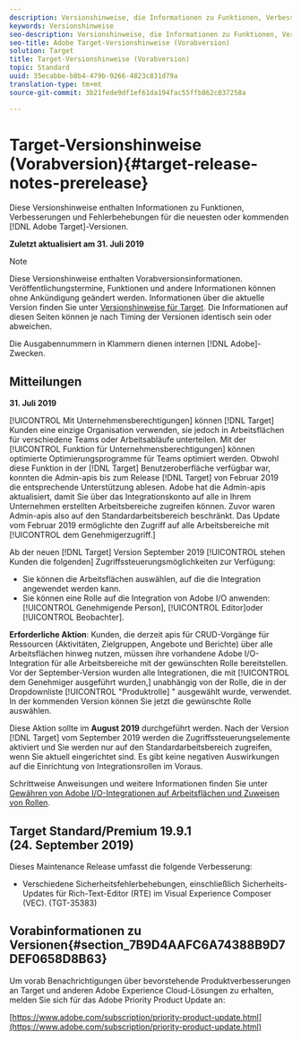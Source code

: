 ```yaml
---
description: Versionshinweise, die Informationen zu Funktionen, Verbesserungen und Fehlerbehebungen für die neuesten oder kommenden [! DNL Adobe Target] veröffentlicht.
keywords: Versionshinweise
seo-description: Versionshinweise, die Informationen zu Funktionen, Verbesserungen und Fehlerbehebungen für die neuesten oder kommenden [! DNL Adobe Target] veröffentlicht.
seo-title: Adobe Target-Versionshinweise (Vorabversion)
solution: Target
title: Target-Versionshinweise (Vorabversion)
topic: Standard
uuid: 35ecabbe-b8b4-479b-9266-4823c831d79a
translation-type: tm+mt
source-git-commit: 3b21fede9df1ef61da194fac55ffb862c037258a

---
```



# Target-Versionshinweise (Vorabversion){#target-release-notes-prerelease}

Diese Versionshinweise enthalten Informationen zu Funktionen, Verbesserungen und Fehlerbehebungen für die neuesten oder kommenden [!DNL Adobe Target]-Versionen.

**Zuletzt aktualisiert am 31. Juli 2019**

>[!NOTE]
>
>Diese Versionshinweise enthalten Vorabversionsinformationen. Veröffentlichungstermine, Funktionen und andere Informationen können ohne Ankündigung geändert werden. Informationen über die aktuelle Version finden Sie unter [Versionshinweise für Target](release-notes.md). Die Informationen auf diesen Seiten können je nach Timing der Versionen identisch sein oder abweichen.
>
>Die Ausgabennummern in Klammern dienen internen [!DNL Adobe]-Zwecken.

## Mitteilungen

**31. Juli 2019**

[!UICONTROL Mit Unternehmensberechtigungen] können [!DNL Target] Kunden eine einzige Organisation verwenden, sie jedoch in Arbeitsflächen für verschiedene Teams oder Arbeitsabläufe unterteilen. Mit der [!UICONTROL Funktion für Unternehmensberechtigungen] können optimierte Optimierungsprogramme für Teams optimiert werden. Obwohl diese Funktion in der [!DNL Target] Benutzeroberfläche verfügbar war, konnten die Admin-apis bis zum Release [!DNL Target] von Februar 2019 die entsprechende Unterstützung ablesen. Adobe hat die Admin-apis aktualisiert, damit Sie über das Integrationskonto auf alle in Ihrem Unternehmen erstellten Arbeitsbereiche zugreifen können. Zuvor waren Admin-apis also auf den Standardarbeitsbereich beschränkt. Das Update vom Februar 2019 ermöglichte den Zugriff auf alle Arbeitsbereiche mit [!UICONTROL dem Genehmigerzugriff.]

Ab der neuen [!DNL Target] Version September 2019 [!UICONTROL stehen Kunden die folgenden] Zugriffssteuerungsmöglichkeiten zur Verfügung:

* Sie können die Arbeitsflächen auswählen, auf die die Integration angewendet werden kann.
* Sie können eine Rolle auf die Integration von Adobe I/O anwenden: [!UICONTROL Genehmigende Person], [!UICONTROL Editor]oder [!UICONTROL Beobachter].

**Erforderliche Aktion**: Kunden, die derzeit apis für CRUD-Vorgänge für Ressourcen (Aktivitäten, Zielgruppen, Angebote und Berichte) über alle Arbeitsflächen hinweg nutzen, müssen ihre vorhandene Adobe I/O-Integration für alle Arbeitsbereiche mit der gewünschten Rolle bereitstellen. Vor der September-Version wurden alle Integrationen, die mit [!UICONTROL dem Genehmiger ausgeführt wurden,] unabhängig von der Rolle, die in der Dropdownliste [!UICONTROL "Produktrolle] " ausgewählt wurde, verwendet. In der kommenden Version können Sie jetzt die gewünschte Rolle auswählen.

Diese Aktion sollte im **August 2019** durchgeführt werden. Nach der Version [!DNL Target] vom September 2019 werden die Zugriffssteuerungselemente aktiviert und Sie werden nur auf den Standardarbeitsbereich zugreifen, wenn Sie aktuell eingerichtet sind. Es gibt keine negativen Auswirkungen auf die Einrichtung von Integrationsrollen im Voraus.

Schrittweise Anweisungen und weitere Informationen finden Sie unter [Gewähren von Adobe I/O-Integrationen auf Arbeitsflächen und Zuweisen von Rollen](/help/administrating-target/c-user-management/property-channel/configure-adobe-io-integration.md).

## Target Standard/Premium 19.9.1 (24. September 2019)

Dieses Maintenance Release umfasst die folgende Verbesserung:

* Verschiedene Sicherheitsfehlerbehebungen, einschließlich Sicherheits-Updates für Rich-Text-Editor (RTE) im Visual Experience Composer (VEC). (TGT-35383)

## Vorabinformationen zu Versionen{#section_7B9D4AAFC6A74388B9D7DEF0658D8B63}

Um vorab Benachrichtigungen über bevorstehende Produktverbesserungen an Target und anderen Adobe Experience Cloud-Lösungen zu erhalten, melden Sie sich für das Adobe Priority Product Update an:

[https://www.adobe.com/subscription/priority-product-update.html](https://www.adobe.com/subscription/priority-product-update.html)
